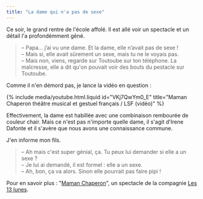 ```yaml
---
title: "La dame qui n'a pas de sexe"
---
```


Ce soir, le grand rentre de l'école affolé. Il est allé voir un spectacle et un détail l'a profondémment gêné.

<!-- more -->

> – Papa… j’ai vu une dame. Et la dame, elle n’avait pas de sexe !  
> – Mais si, elle avait sûrement un sexe, mais tu ne le voyais pas.  
> – Mais non, viens, regarde sur Toutoube sur ton téléphone. La maîcresse, elle a dit qu'on pouvait voir des bouts du pestacle sur Toutoube.

Comme il n'en démord pas, je lance la vidéo en question :

{% include media/youtube.html.liquid id="VKj7QwYm0_E" title="Maman Chaperon théâtre musical et gestuel français / LSF (vidéo)" %}

Effectivement, la dame est habillée avec une combinaison rembourée de couleur chair. Mais ce n'est pas n'importe quelle dame, il s'agit d'Irene Dafonte et il s'avère que nous avons une connaissance commune.

J'en informe mon fils.

> – Ah mais c'est super génial, ça. Tu peux lui demander si elle a un sexe ?  
> – Je lui ai demandé, il est formel : elle a un sexe.  
> – Ah, bon, ça va alors. Sinon elle pourrait pas faire pipi !

Pour en savoir plus : "[Maman Chaperon](http://les13lunes.com/maman-chaperon/)", un spectacle de la compagnie [Les 13 lunes](http://les13lunes.com/).
